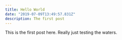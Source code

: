 ```yaml
---
title: Hello World
date: "2019-07-09T13:49:57.831Z"
description: The first post
---
```


This is the first post here. Really just testing the waters.
